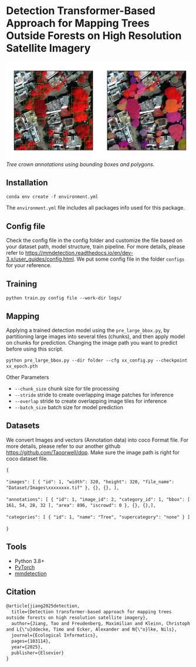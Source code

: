 # Detection Transformer-Based Approach for Mapping Trees Outside Forests on High Resolution Satellite Imagery
![](Dataset/1.png)
*Tree crown annotations using bounding boxes and polygons.*
## Installation
```
conda env create -f environment.yml
```
The `environment.yml` file includes all packages info used for this package. 

## Config file
Check the config file in the config folder and customize the file based on your dataset path, model structure, train pipeline.
For more details, please refer to https://mmdetection.readthedocs.io/en/dev-3.x/user_guides/config.html. We put some config file in the folder `configs` for your reference.


## Training

```
python train.py config file --work-dir logs/
```

## Mapping 
Applying a trained detection model using the `pre_large_bbox.py`, by partitioning large images into several tiles (chunks), and then apply model on chunks for prediction.
Changing the image path you want to predict before using this script.
```
python pre_large_bbox.py --dir folder --cfg xx_config.py --checkpoint xx_epoch.pth 
```
Other Parameters
- `--chunk_size` chunk size for tile processing
- `--stride` stride to create overlapping image patches for inference
- `--overlap` stride to create overlapping image tiles for inference
- `--batch_size` batch size for model prediction

## Datasets
We convert Images and vectors (Annotation data) into coco Format file. For more details, please refer to our another github https://github.com/Taoorwell/dop.
Make sure the image path is right for coco dataset file. 
```
{

"images": [ { "id": 1, "width": 320, "height": 320, "file_name": "Dataset/Images\xxxxxxxx.tif" }, {}, {}, ],

"annotations": [ { "id": 1, "image_id": 2, "category_id": 1, "bbox": [ 161, 54, 28, 32 ], "area": 896, "iscrowd": 0 }, {}, {},],

"categories": [ { "id": 1, "name": "Tree", "supercategory": "none" } ]

}

```

## Tools
* Python 3.8+
* [PyTorch](https://pytorch.org/)
* [mmdetection](https://github.com/open-mmlab/mmdetection)


## Citation
```
@article{jiang2025detection,
  title={Detection transformer-based approach for mapping trees outside forests on high resolution satellite imagery},
  author={Jiang, Tao and Freudenberg, Maximilian and Kleinn, Christoph and L{\"u}ddecke, Timo and Ecker, Alexander and N{\"o}lke, Nils},
  journal={Ecological Informatics},
  pages={103114},
  year={2025},
  publisher={Elsevier}
}
```
